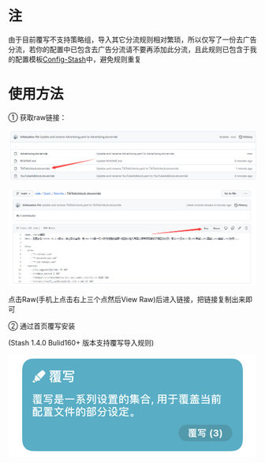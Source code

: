 注
===
由于目前覆写不支持策略组，导入其它分流规则相对繁琐，所以仅写了一份去广告分流，若你的配置中已包含去广告分流请不要再添加此分流，且此规则已包含于我的配置模板[Config-Stash](https://github.com/Infatuation-Fei/rule/blob/main/Stash/Config-Stash.yaml)中，避免规则重复

使用方法
===
① 获取raw链接：

![](https://raw.githubusercontent.com/Infatuation-Fei/explain/main/Picture/jiaoxue.png)

![](https://raw.githubusercontent.com/Infatuation-Fei/explain/main/Picture/jiaoxue2.png)

点击Raw(手机上点击右上三个点然后View Raw)后进入链接，把链接复制出来即可

② 通过首页覆写安装

(Stash 1.4.0 Bulid160+ 版本支持覆写导入规则)

![](https://raw.githubusercontent.com/Infatuation-Fei/explain/main/Picture/fuxie.jpg)

